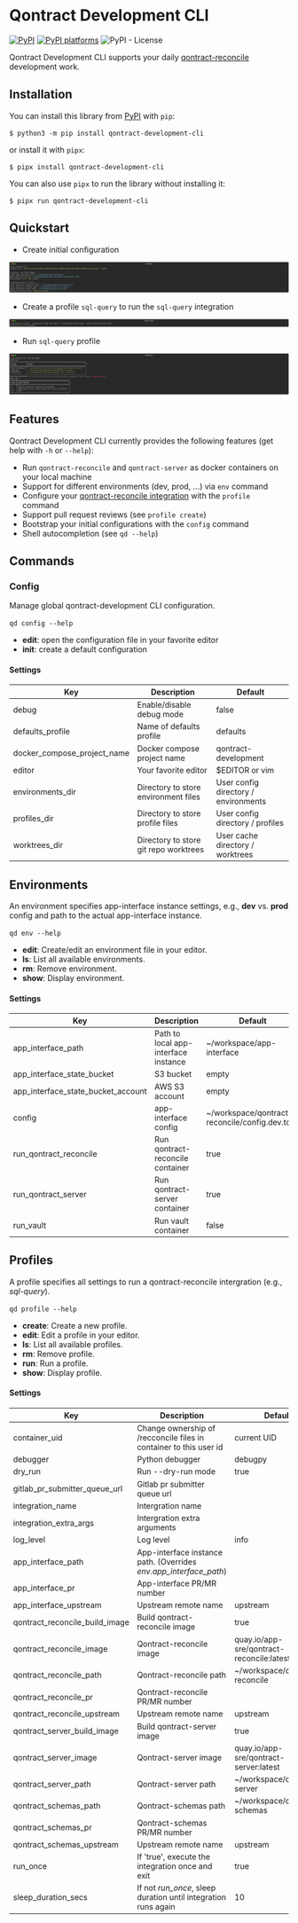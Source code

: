 # Qontract Development CLI

[![PyPI](https://img.shields.io/pypi/v/qontract-development-cli)][pypi-link]
[![PyPI platforms][pypi-platforms]][pypi-link]
![PyPI - License](https://img.shields.io/pypi/l/qontract-development-cli)

Qontract Development CLI supports your daily [qontract-reconcile][qontract-reconcile] development work.

## Installation

You can install this library from [PyPI][pypi-link] with `pip`:


```shell
$ python3 -m pip install qontract-development-cli
```

or install it with `pipx`:
```shell
$ pipx install qontract-development-cli
```

You can also use `pipx` to run the library without installing it:

```shell
$ pipx run qontract-development-cli
```

## Quickstart

* Create initial configuration
<img src="images/config_init.svg" />

* Create a profile `sql-query` to run the `sql-query` integration
<img src="images/profile_create_sql_query.svg" />


* Run `sql-query` profile
<img src="images/profile_run_sql_query.svg" />

## Features

Qontract Development CLI currently provides the following features (get help with `-h` or `--help`):

- Run `qontract-reconcile` and `qontract-server` as docker containers on your local machine
- Support for different environments (dev, prod, ...) via `env` command
- Configure your [qontract-reconcile integration][qontract-reconcile] with the `profile` command
- Support pull request reviews (see `profile create`)
- Bootstrap your initial configurations with the `config` command
- Shell autocompletion (see `qd --help`)

## Commands

### Config

Manage global qontract-development CLI configuration.

`qd config --help`

* **edit**: open the configuration file in your favorite editor
* **init**: create a default configuration

#### Settings
| **Key**                     | **Description**                       | **Default**                          |
| --------------------------- | ------------------------------------- | ------------------------------------ |
| debug                       | Enable/disable debug mode             | false                                |
| defaults_profile            | Name of defaults profile              | defaults                             |
| docker_compose_project_name | Docker compose project name           | qontract-development                 |
| editor                      | Your favorite editor                  | $EDITOR or vim                       |
| environments_dir            | Directory to store environment files  | User config directory / environments |
| profiles_dir                | Directory to store profile files      | User config directory / profiles     |
| worktrees_dir               | Directory to store git repo worktrees | User cache directory / worktrees     |

## Environments

An environment specifies app-interface instance settings, e.g., **dev** vs. **prod** config and path to the actual app-interface instance.

`qd env --help`

* **edit**: Create/edit an environment file in your editor.
* **ls**: List all available environments.
* **rm**: Remove environment.
* **show**: Display environment.


#### Settings

| **Key**                            | **Description**                      | **Default**                                    |
| ---------------------------------- | ------------------------------------ | ---------------------------------------------- |
| app_interface_path                 | Path to local app-interface instance | ~/workspace/app-interface                      |
| app_interface_state_bucket         | S3 bucket                            | empty                                          |
| app_interface_state_bucket_account | AWS S3 account                       | empty                                          |
| config                             | app-interface config                 | ~/workspace/qontract-reconcile/config.dev.toml |
| run_qontract_reconcile             | Run qontract-reconcile container     | true                                           |
| run_qontract_server                | Run qontract-server container        | true                                           |
| run_vault                          | Run vault container                  | false                                          |

## Profiles

A profile specifies all settings to run a qontract-reconcile intergration (e.g., *sql-query*).

`qd profile --help`

* **create**: Create a new profile.
* **edit**: Edit a profile in your editor.
* **ls**: List all available profiles.
* **rm**: Remove profile.
* **run**: Run a profile.
* **show**: Display profile.


#### Settings

| **Key**                        | **Description**                                                    | **Default**                               |
| ------------------------------ | ------------------------------------------------------------------ | ----------------------------------------- |
| container_uid                  | Change ownership of /recconcile files in container to this user id | current UID                               |
| debugger                       | Python debugger                                                    | debugpy                                   |
| dry_run                        | Run --dry-run mode                                                 | true                                      |
| gitlab_pr_submitter_queue_url  | Gitlab pr submitter queue url                                      |                                           |
| integration_name               | Intergration name                                                  |                                           |
| integration_extra_args         | Intergration extra arguments                                       |                                           |
| log_level                      | Log level                                                          | info                                      |
| app_interface_path             | App-interface instance path. (Overrides *env.app_interface_path*)  |                                           |
| app_interface_pr               | App-interface PR/MR number                                         |                                           |
| app_interface_upstream         | Upstream remote name                                               | upstream                                  |
| qontract_reconcile_build_image | Build qontract-reconcile image                                     | true                                      |
| qontract_reconcile_image       | Qontract-reconcile image                                           | quay.io/app-sre/qontract-reconcile:latest |
| qontract_reconcile_path        | Qontract-reconcile path                                            | ~/workspace/qontract-reconcile            |
| qontract_reconcile_pr          | Qontract-reconcile PR/MR number                                    |                                           |
| qontract_reconcile_upstream    | Upstream remote name                                               | upstream                                  |
| qontract_server_build_image    | Build qontract-server image                                        | true                                      |
| qontract_server_image          | Qontract-server image                                              | quay.io/app-sre/qontract-server:latest    |
| qontract_server_path           | Qontract-server path                                               | ~/workspace/qontract-server               |
| qontract_schemas_path          | Qontract-schemas path                                              | ~/workspace/qontract-schemas              |
| qontract_schemas_pr            | Qontract-schemas PR/MR number                                      |                                           |
| qontract_schemas_upstream      | Upstream remote name                                               | upstream                                  |
| run_once                       | If 'true', execute the integration once and exit                   | true                                      |
| sleep_duration_secs            | If not *run_once*, sleep duration until integration runs again     | 10                                        |


[pypi-link]:                https://pypi.org/project/qontract-development-cli/
[pypi-platforms]:           https://img.shields.io/pypi/pyversions/qontract-development-cli
[pypi-version]:             https://badge.fury.io/py/qontract-development-cli.svg
[qontract-reconcile]:       https://github.com/app-sre/qontract-reconcile
